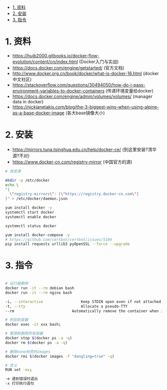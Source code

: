 

<!-- TOC -->

- [1. 资料](#1-资料)
- [2. 安装](#2-安装)
- [3. 指令](#3-指令)

<!-- /TOC -->


<a id="markdown-1-资料" name="1-资料"></a>
# 1. 资料

* https://hujb2000.gitbooks.io/docker-flow-evolution/content/cn/index.html (Docker入门与实战)
* https://docs.docker.com/engine/getstarted/ (官方文档)
* http://www.docker.org.cn/book/docker/what-is-docker-16.html (docker中文社区)
* https://stackoverflow.com/questions/30494050/how-do-i-pass-environment-variables-to-docker-containers (传递环境变量给docker)
* https://docs.docker.com/engine/admin/volumes/volumes/ (manager data in docker)
* https://nickjanetakis.com/blog/the-3-biggest-wins-when-using-alpine-as-a-base-docker-image (各大base镜像大小)


<a id="markdown-2-安装" name="2-安装"></a>
# 2. 安装

* https://mirrors.tuna.tsinghua.edu.cn/help/docker-ce/ (到这里安装?清华源?不对)
* https://www.docker-cn.com/registry-mirror (中国官方的源)


```bash
# 改变源

mkdir -p /etc/docker
echo \
"{
  \"registry-mirrors\": [\"https://registry.docker-cn.com\"]
}" > /etc/docker/daemon.json
```

```bash
yum install docker -y
systemctl start docker
systemctl enable docker

systemctl status docker

yum install docker-compose -y
# https://github.com/certbot/certbot/issues/5104
pip install requests urllib3 pyOpenSSL --force --upgrade

```

<a id="markdown-3-指令" name="3-指令"></a>
# 3. 指令

```bash

# 运行就删除
docker run -it --rm debian bash
docker run -it --rm nginx bash

-i, --interactive                 Keep STDIN open even if not attached
-t, --tty                         Allocate a pseudo-TTY
--rm                          Automatically remove the container when it exits

# 附加到容器
docker exec -it xxx bash;

# 暂停和删除所有容器
docker stop $(docker ps -a -q)
docker rm $(docker ps -a -q)

# 删除none标签的images
docker rmi $(docker images -f "dangling=true" -q)

# 含义
RUN set -ex; 

-e 遇到错误时退出
-x 打印执行语句



```
